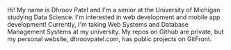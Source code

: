 Hi! My name is Dhroov Patel and I'm a senior at the University of Michigan studying Data Science.
I'm interested in web development and mobile app development!
Currently, I'm taking Web Systems and Database Management Systems at my university.
My repos on Github are private, but my personal website, dhroovpatel.com, has public projects on GitFront.

